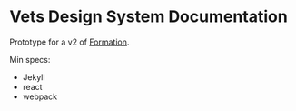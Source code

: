 # Vets Design System Documentation

Prototype for a v2 of [Formation](https://department-of-veterans-affairs.github.io/design-system).

Min specs: 
- Jekyll 
- react
- webpack

